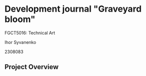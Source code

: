 # Development journal "Graveyard bloom"

FGCT5016: Technical Art 

Ihor Syvanenko

2308083

## Project Overview

